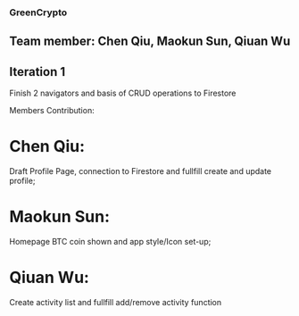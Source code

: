 ### GreenCrypto

## Team member: Chen Qiu, Maokun Sun, Qiuan Wu

## Iteration 1

Finish 2 navigators and basis of CRUD operations to Firestore

Members Contribution:

# Chen Qiu:

Draft Profile Page, connection to Firestore and fullfill create and update profile;

# Maokun Sun:

Homepage BTC coin shown and app style/Icon set-up;

# Qiuan Wu:

Create activity list and fullfill add/remove activity function
